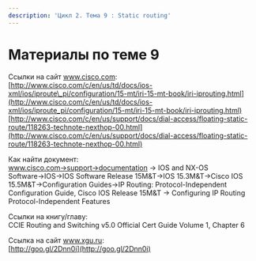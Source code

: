 ```yaml
---
description: 'Цикл 2. Тема 9 : Static routing'
---
```


# Материалы по теме 9

Ссылки на сайт www.cisco.com:  
[http://www.cisco.com/c/en/us/td/docs/ios-xml/ios/iproute\_pi/configuration/15-mt/iri-15-mt-book/iri-iprouting.html](http://www.cisco.com/c/en/us/td/docs/ios-xml/ios/iproute_pi/configuration/15-mt/iri-15-mt-book/iri-iprouting.html)  
[http://www.cisco.com/c/en/us/support/docs/dial-access/floating-static-route/118263-technote-nexthop-00.html](http://www.cisco.com/c/en/us/support/docs/dial-access/floating-static-route/118263-technote-nexthop-00.html)

Как найти документ:  
www.cisco.com→support→documentation → IOS and NX-OS Software→IOS→IOS Software Release 15M&T→IOS 15.3M&T→Cisco IOS 15.5M&T→Configuration Guides→IP Routing: Protocol-Independent Configuration Guide, Cisco IOS Release 15M&T → Configuring IP Routing Protocol-Independent Features

Ссылки на книгу/главу:  
CCIE Routing and Switching v5.0 Official Cert Guide Volume 1, Chapter 6

Ссылка на сайт www.xgu.ru:  
[http://goo.gl/2Dnn0i](http://goo.gl/2Dnn0i)

